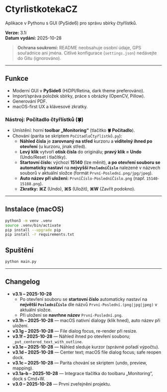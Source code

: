 # CtyrlistkotekaCZ

Aplikace v Pythonu s GUI (PySide6) pro správu sbírky čtyřlístků.

**Verze:** 3.1i  
**Datum vydání:** 2025-10-28

> **Ochrana soukromí:** README neobsahuje osobní údaje, GPS souřadnice ani jména. Citlivé konfigurace (`settings.json`) nedávejte do Gitu (ignorováno).

---

## Funkce
- Moderní GUI v **PySide6** (HiDPI/Retina, dark theme preferováno).
- Import/správa položek sbírky, práce s obrázky (OpenCV, Pillow).
- Generování PDF.
- macOS-first UX a klávesové zkratky.

### Nástroj: **Počítadlo čtyřlístků** (🍀)
- Umístění: horní **toolbar „Monitoring“** (tlačítko **🍀 Počítadlo**).
- Chování (parita se skriptem `PočítadloČtyřlístků.py`):
  - **Náhled čísla** je **zarovnaný na střed** kurzoru a **viditelný ihned po otevření** (u kurzoru, jinak střed).
  - **Levý klik** vytvoří **otisk čísla** do originálu; **pravý klik = Undo** (Undo/Reset i tlačítky).
  - **Startovní číslo:** výchozí **15140** (lze měnit), **a po otevření souboru se automaticky nastaví** na **nejvyšší `PosledníČíslo`** nalezené v názvech souborů v aktuální složce (formát `První-Poslední.png/jpg/jpeg`).  
  - **Auto název při uložení:** `PrvníČíslo-PosledníČíslo.png` (např. `15140-15188.png`).
  - **Zkratky:** **⌘Z** (Undo), **⌘S** (Uložit), **⌘W** (Zavřít podokno).

---

## Instalace (macOS)
```bash
python3 -m venv .venv
source .venv/bin/activate
pip install --upgrade pip
pip install -r requirements.txt
```

## Spuštění
```bash
python main.py
```

---

## Changelog
- **v3.1i – 2025-10-28**
  - Po otevření souboru se **startovní číslo** automaticky nastaví na **největší `PosledníČíslo`** dle názvů `První-Poslední.(png|jpg|jpeg)` v aktuální složce.  
  - Při uložení se **navrhne název** `První-Poslední.png`.
- **v3.1h – 2025-10-28** — macOS nativní dialogy (klik hned), auto název při uložení.  
- **v3.1g – 2025-10-28** — File dialog focus, re-render při resize.  
- **v3.1f – 2025-10-28** — Náhled ihned po otevření souboru; `_put_centered_text_with_outline`.  
- **v3.1e – 2025-10-28** — Náhled sleduje kurzor (správné pořadí výpočtu).  
- **v3.1d – 2025-10-28** — Center text; macOS file dialog focus; safe reopen dock.  
- **v3.1c – 2025-10-28** — Parita chování se skriptem (undo, preview, mapping).  
- **v3.1a–b – 2025-10-28** — Integrace tlačítka do toolbaru „Monitoring“, dock s Cmd+W.  
- **v3.0 – 2025-10-28** — První zveřejnění projektu.
